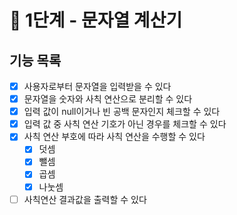 # 🚀 1단계 - 문자열 계산기

## 기능 목록
- [x]  사용자로부터 문자열을 입력받을 수 있다
- [x]  문자열을 숫자와 사칙 연산으로 분리할 수 있다
- [x]  입력 값이 null이거나 빈 공백 문자인지 체크할 수 있다
- [x]  입력 값 중 사칙 연산 기호가 아닌 경우를 체크할 수 있다
- [x]  사칙 연산 부호에 따라 사칙 연산을 수행할 수 있다
   - [x]  덧셈
   - [x]  뺄셈
   - [x]  곱셈
   - [x]  나눗셈
- [ ]  사칙연산 결과값을 출력할 수 있다